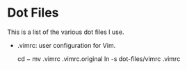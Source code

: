 Dot Files
=========

This is a list of the various dot files I use.

 * .vimrc: user configuration for Vim.

	cd ~
	mv .vimrc .vimrc.original
	ln -s  dot-files/vimrc .vimrc
